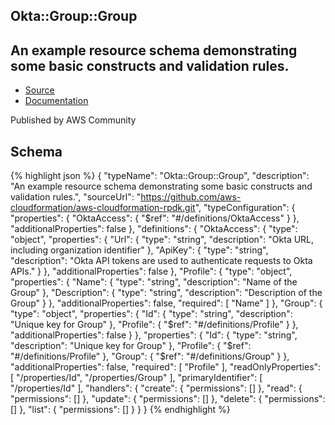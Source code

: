 
## Okta::Group::Group

## An example resource schema demonstrating some basic constructs and validation rules.

- [Source](https:&#x2F;&#x2F;github.com&#x2F;aws-cloudformation&#x2F;aws-cloudformation-rpdk.git) 
- [Documentation]()

Published by AWS Community

## Schema
{% highlight json %}
{
    "typeName": "Okta::Group::Group",
    "description": "An example resource schema demonstrating some basic constructs and validation rules.",
    "sourceUrl": "https://github.com/aws-cloudformation/aws-cloudformation-rpdk.git",
    "typeConfiguration": {
        "properties": {
            "OktaAccess": {
                "$ref": "#/definitions/OktaAccess"
            }
        },
        "additionalProperties": false
    },
    "definitions": {
        "OktaAccess": {
            "type": "object",
            "properties": {
                "Url": {
                    "type": "string",
                    "description": "Okta URL, including organization identifier"
                },
                "ApiKey": {
                    "type": "string",
                    "description": "Okta API tokens are used to authenticate requests to Okta APIs."
                }
            },
            "additionalProperties": false
        },
        "Profile": {
            "type": "object",
            "properties": {
                "Name": {
                    "type": "string",
                    "description": "Name of the Group"
                },
                "Description": {
                    "type": "string",
                    "description": "Description of the Group"
                }
            },
            "additionalProperties": false,
            "required": [
                "Name"
            ]
        },
        "Group": {
            "type": "object",
            "properties": {
                "Id": {
                    "type": "string",
                    "description": "Unique key for Group"
                },
                "Profile": {
                    "$ref": "#/definitions/Profile"
                }
            },
            "additionalProperties": false
        }
    },
    "properties": {
        "Id": {
            "type": "string",
            "description": "Unique key for Group"
        },
        "Profile": {
            "$ref": "#/definitions/Profile"
        },
        "Group": {
            "$ref": "#/definitions/Group"
        }
    },
    "additionalProperties": false,
    "required": [
        "Profile"
    ],
    "readOnlyProperties": [
        "/properties/Id",
        "/properties/Group"
    ],
    "primaryIdentifier": [
        "/properties/Id"
    ],
    "handlers": {
        "create": {
            "permissions": []
        },
        "read": {
            "permissions": []
        },
        "update": {
            "permissions": []
        },
        "delete": {
            "permissions": []
        },
        "list": {
            "permissions": []
        }
    }
}
{% endhighlight %}
